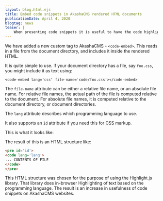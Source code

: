 ```yaml
---
layout: blog.html.ejs
title: Embed code snippets in AkashaCMS rendered HTML documents
publicationDate: April 4, 2020
blogtag: news
teaser: |
    When presenting code snippets it is useful to have the code highlighted properly.  With the Markdown documents used in AkashaCMS it is easy to use code snippets since the Markdown language directly supports this.  But sometimes we want to include an external file and have it treated similarly.
---
```


We have added a new custom tag to AkashaCMS - `<code-embed>`.  This reads in a file from the document directory, and includes it inside the rendered HTML.  

It is quite simple to use.  If your document directory has a file, say `foo.css`, you might include it as text using:

```
<code-embed lang='css' file-name='code/foo.css'></code-embed>
```

The `file-name` attribute can be either a relative file name, or an absolute file name.  For relative file names, the actual path of the file is computed relative to the document.  For absolute file names, it is computed relative to the document directory, or document directories.

The `lang` attribute describes which programming language to use.

It also supports an `id` attribute if you need this for CSS markup.

This is what it looks like:

<code-embed lang='css' file-name='code/foo.css'></code-embed>

The result of this is an HTML structure like:

```html
<pre id='id'>
<code lang='lang'>
... CONTENTS OF FILE
</code>
</pre>
```

This HTML structure was chosen for the purpose of using the Highlight.js library.  That library does in-browser Highlighting of text based on the programming language.  The result is an increase in usefulness of code snippets on AkashaCMS websites.

